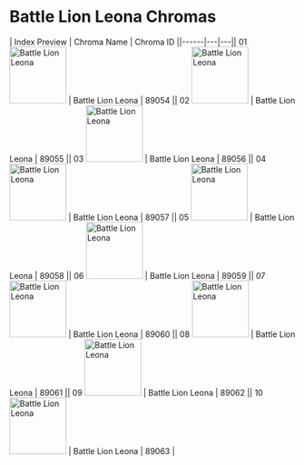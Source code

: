 # Battle Lion Leona Chromas

| Index  Preview | Chroma Name | Chroma ID ||------|---|---|| 01  <img src='https://raw.communitydragon.org/latest/plugins/rcp-be-lol-game-data/global/default/v1/champion-chroma-images/89/89054.png' alt='Battle Lion Leona' width='100'> | Battle Lion Leona | 89054 || 02  <img src='https://raw.communitydragon.org/latest/plugins/rcp-be-lol-game-data/global/default/v1/champion-chroma-images/89/89055.png' alt='Battle Lion Leona' width='100'> | Battle Lion Leona | 89055 || 03  <img src='https://raw.communitydragon.org/latest/plugins/rcp-be-lol-game-data/global/default/v1/champion-chroma-images/89/89056.png' alt='Battle Lion Leona' width='100'> | Battle Lion Leona | 89056 || 04  <img src='https://raw.communitydragon.org/latest/plugins/rcp-be-lol-game-data/global/default/v1/champion-chroma-images/89/89057.png' alt='Battle Lion Leona' width='100'> | Battle Lion Leona | 89057 || 05  <img src='https://raw.communitydragon.org/latest/plugins/rcp-be-lol-game-data/global/default/v1/champion-chroma-images/89/89058.png' alt='Battle Lion Leona' width='100'> | Battle Lion Leona | 89058 || 06  <img src='https://raw.communitydragon.org/latest/plugins/rcp-be-lol-game-data/global/default/v1/champion-chroma-images/89/89059.png' alt='Battle Lion Leona' width='100'> | Battle Lion Leona | 89059 || 07  <img src='https://raw.communitydragon.org/latest/plugins/rcp-be-lol-game-data/global/default/v1/champion-chroma-images/89/89060.png' alt='Battle Lion Leona' width='100'> | Battle Lion Leona | 89060 || 08  <img src='https://raw.communitydragon.org/latest/plugins/rcp-be-lol-game-data/global/default/v1/champion-chroma-images/89/89061.png' alt='Battle Lion Leona' width='100'> | Battle Lion Leona | 89061 || 09  <img src='https://raw.communitydragon.org/latest/plugins/rcp-be-lol-game-data/global/default/v1/champion-chroma-images/89/89062.png' alt='Battle Lion Leona' width='100'> | Battle Lion Leona | 89062 || 10  <img src='https://raw.communitydragon.org/latest/plugins/rcp-be-lol-game-data/global/default/v1/champion-chroma-images/89/89063.png' alt='Battle Lion Leona' width='100'> | Battle Lion Leona | 89063 |